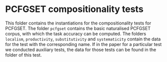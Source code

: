 # PCFGSET compositionality tests

This folder contains the instantiations for the compositionality tests for PCFGSET.
The folder `pcfgset` contains the basic naturalised PCFGSET corpus, with which the task accuracy can be computed.
The folders `localism`, `productivity`, `substitutivity` and `systematicity` contain the data for the test with the corresponding name.
If in the paper for a particular test we conducted auxiliary tests, the data for those tests can be found in the folder of this test.

